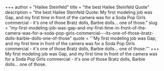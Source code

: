 +++
author = "Hailee Steinfeld"
title = "the best Hailee Steinfeld Quote"
description = "the best Hailee Steinfeld Quote: My first modeling job was Gap, and my first time in front of the camera was for a Soda Pop Girls commercial - it's one of those Bratz dolls, Barbie dolls... one of those."
slug = "my-first-modeling-job-was-gap-and-my-first-time-in-front-of-the-camera-was-for-a-soda-pop-girls-commercial---its-one-of-those-bratz-dolls-barbie-dolls-one-of-those"
quote = '''My first modeling job was Gap, and my first time in front of the camera was for a Soda Pop Girls commercial - it's one of those Bratz dolls, Barbie dolls... one of those.'''
+++
My first modeling job was Gap, and my first time in front of the camera was for a Soda Pop Girls commercial - it's one of those Bratz dolls, Barbie dolls... one of those.
